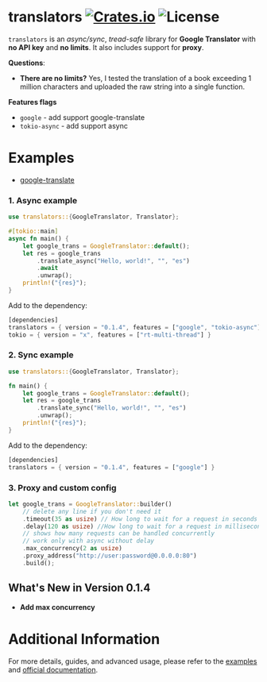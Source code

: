 # translators [![Crates.io][crates-badge]][crates-url] ![License][license-badge]

`translators` is an *async/sync*, *tread-safe* library for **Google Translator** with **no API key** and **no limits**. It also
includes support for **proxy**.

**Questions**:

* **There are no limits?**  Yes, I tested the translation of a book exceeding 1 million characters and uploaded the raw
  string into a single function.

**Features flags**

* `google` - add support google-translate
* `tokio-async` - add support async

# Examples

* [google-translate](https://github.com/charl1e7/rust-translators/tree/main/examples/google)

### 1. Async example

```rust
use translators::{GoogleTranslator, Translator};

#[tokio::main]
async fn main() {
    let google_trans = GoogleTranslator::default();
    let res = google_trans
        .translate_async("Hello, world!", "", "es")
        .await
        .unwrap();
    println!("{res}");
}
```

Add to the dependency:

```rust
[dependencies]
translators = { version = "0.1.4", features = ["google", "tokio-async"] }
tokio = { version = "x", features = ["rt-multi-thread"] }
```

### 2. Sync example

```rust
use translators::{GoogleTranslator, Translator};

fn main() {
    let google_trans = GoogleTranslator::default();
    let res = google_trans
        .translate_sync("Hello, world!", "", "es")
        .unwrap();
    println!("{res}");
}
```

Add to the dependency:

```rust
[dependencies]
translators = { version = "0.1.4", features = ["google"] }
```

### 3. Proxy and custom config

```rust
let google_trans = GoogleTranslator::builder()
    // delete any line if you don't need it
    .timeout(35 as usize) // How long to wait for a request in seconds
    .delay(120 as usize) //How long to wait for a request in milliseconds
    // shows how many requests can be handled concurrently
    // work only with async without delay
    .max_concurrency(2 as usize)
    .proxy_address("http://user:password@0.0.0.0:80")
    .build();
```

## What's New in Version 0.1.4

- **Add max concurrency**

# Additional Information

For more details, guides, and advanced usage, please refer to the [examples](https://github.com/charl1e7/rust-translators/tree/main/examples) and [official documentation](https://crates.io/crates/translators).

[crates-badge]: https://img.shields.io/crates/v/translators

[crates-url]: https://crates.io/crates/translators

[license-badge]: https://img.shields.io/github/license/charl1e7/rust-translators?style=flat&color=%230096FF
